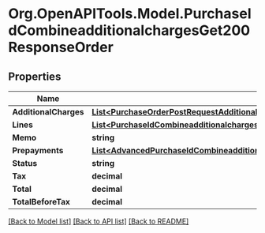 # Org.OpenAPITools.Model.PurchaseIdCombineadditionalchargesGet200ResponseOrder

## Properties

Name | Type | Description | Notes
------------ | ------------- | ------------- | -------------
**AdditionalCharges** | [**List&lt;PurchaseOrderPostRequestAdditionalChargesInner&gt;**](PurchaseOrderPostRequestAdditionalChargesInner.md) |  | [optional] 
**Lines** | [**List&lt;PurchaseIdCombineadditionalchargesGet200ResponseOrderLinesInner&gt;**](PurchaseIdCombineadditionalchargesGet200ResponseOrderLinesInner.md) |  | [optional] 
**Memo** | **string** |  | [optional] 
**Prepayments** | [**List&lt;AdvancedPurchaseIdCombineadditionalchargesGet200ResponseInvoiceInnerPaymentsInner&gt;**](AdvancedPurchaseIdCombineadditionalchargesGet200ResponseInvoiceInnerPaymentsInner.md) |  | [optional] 
**Status** | **string** |  | [optional] 
**Tax** | **decimal** |  | [optional] 
**Total** | **decimal** |  | [optional] 
**TotalBeforeTax** | **decimal** |  | [optional] 

[[Back to Model list]](../README.md#documentation-for-models) [[Back to API list]](../README.md#documentation-for-api-endpoints) [[Back to README]](../README.md)

